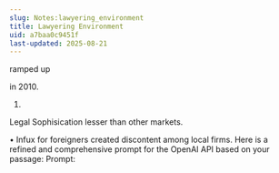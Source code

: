 ```yaml
---
slug: Notes:lawyering_environment
title: Lawyering Environment
uid: a7baa0c9451f
last-updated: 2025-08-21
---
```


ramped up

in 2010.

1.
Legal Sophisication
lesser than other markets.

• Infux for foreigners
created discontent
among local firms.
Here is a refined and comprehensive prompt for the OpenAI API based on your passage:
Prompt:
